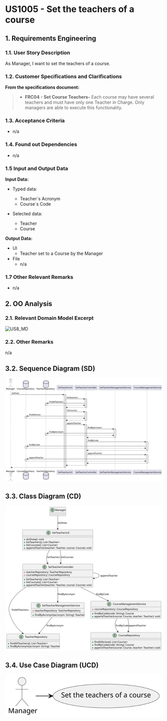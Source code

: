 # US1005 - Set the teachers of a course

## 1. Requirements Engineering


### 1.1. User Story Description


As Manager, I want to set the teachers of a course.

### 1.2. Customer Specifications and Clarifications


**From the specifications document:**

> - **FRC04 - Set Course Teachers-** Each course may have several teachers and must have
    only one Teacher in Charge. Only managers are able to execute this functionality.

    



### 1.3. Acceptance Criteria

- n/a


### 1.4. Found out Dependencies


- n/a



### 1.5 Input and Output Data


**Input Data:**

* Typed data:
    * Teacher´s Acronym
    * Course´s Code

* Selected data:
    * Teacher
    * Course
  


**Output Data:**

* UI
    * Teacher set to a Course by the Manager
* File
    * n/a


### 1.7 Other Relevant Remarks

* n/a


## 2. OO Analysis

### 2.1. Relevant Domain Model Excerpt

![US8_MD](US8_MD.svg)

### 2.2. Other Remarks

n/a



## 3.2. Sequence Diagram (SD)

![US1005_SD](SD.svg)

## 3.3. Class Diagram (CD)

![US1005_CD](CD.svg)

## 3.4. Use Case Diagram (UCD)
![US1005_UCD](UCD.svg)
